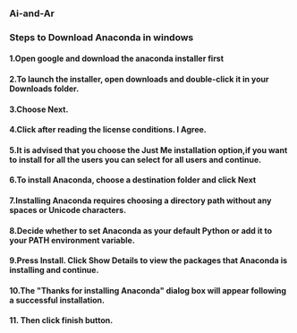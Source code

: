 ### Ai-and-Ar
### Steps to Download Anaconda in windows 
#### 1.Open google and download the anaconda installer first
#### 2.To launch the installer, open downloads and double-click it in your Downloads folder.
#### 3.Choose Next. 
#### 4.Click after reading the license conditions. I Agree.
#### 5.It is advised that you choose the Just Me installation option,if you want to install for all the users you can select for all users and continue.
#### 6.To install Anaconda, choose a destination folder and click Next
#### 7.Installing Anaconda requires choosing a directory path without any spaces or Unicode characters.
#### 8.Decide whether to set Anaconda as your default Python or add it to your PATH environment variable.
#### 9.Press Install. Click Show Details to view the packages that Anaconda is installing and continue.
#### 10.The "Thanks for installing Anaconda" dialog box will appear following a successful installation.
#### 11. Then click finish button.

